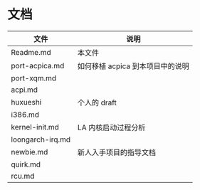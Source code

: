 # 文档
| 文件             | 说明                             |
|------------------|----------------------------------|
| Readme.md        | 本文件                           |
| port-acpica.md   | 如何移植 acpica 到本项目中的说明 |
| port-xqm.md      |                                  |
| acpi.md          |                                  |
| huxueshi         | 个人的 draft                     |
| i386.md          |                                  |
| kernel-init.md   | LA 内核启动过程分析              |
| loongarch-irq.md |                                  |
| newbie.md        | 新人入手项目的指导文档           |
| quirk.md         |                                  |
| rcu.md           |                                  |
